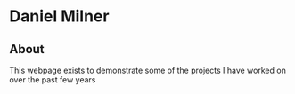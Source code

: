 # Daniel Milner

## About
This webpage exists to demonstrate some of the projects I have worked on over the past few years